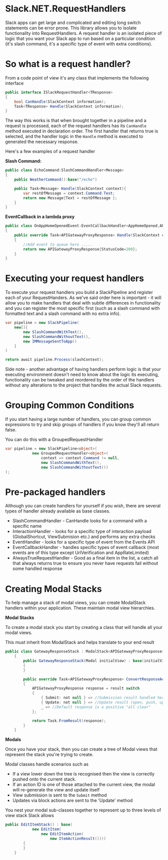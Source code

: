 # Slack.NET.RequestHandlers

Slack apps can get large and complicated and editing long switch statements can be error prone. This library allows you to isolate functionality into RequestHandlers. A request handler is an isolated piece of logic that you want your Slack app to run based on a particular condition (it's slash command, it's a specific type of event with extra conditions).

# So what is a request handler?

From a code point of view it's any class that implements the following interface

```csharp
public interface ISlackRequestHandler<TResponse>
{
	bool CanHandle(SlackContext information);
	Task<TResponse> Handle(SlackContext information);
}
```

The way this works is that when brought together in a pipeline and a request is processed, each of the request handlers has its `CanHandle` method executed in declaration order. The first handler that returns true is selected, and the handler logic in the `Handle` method is executed to generated the necessary response.

Here's a few examples of a request handler

__Slash Command:__
```csharp
public class EchoCommand:SlashCommandHandler<Message>
{
    public WeatherCommand():base("/echo")

    public Task<Message> Handle(SlackContext context){
        var restOfMessage = context.Command.Text;
        return new Message{Text = restOfMessage };
    }
}
```

__EventCallback in a lambda proxy__
```csharp
public class OnAppHomeOpenedEvent:EventCallbackHandler<AppHomeOpened,APIGatewayProxyResponse>
{
    public override Task<APIGatewayProxyResponse> Handle(SlackContext context)
    {
        //Add event to queue here .....
        return new APIGatewayProxyResponse{StatusCode=200};
    }
}
```

# Executing your request handlers

To execute your request handlers you build a SlackPipeline and register each of your RequestHanders. As we've said order here is important - it will allow you to make handlers that deal with subtle differences in functionality and you can register the most specific first (such as a slash command with formatted text and a slash command with no extra info).

```csharp
var pipeline = new SlackPipeline(
    new[]{
        new SlashCommandWithText(),
        new SlashCommandWithoutText(),
        new IMMessageSentToApp()
    }
)

return await pipeline.Process(slashContext);
```

Side note - another advantage of having handlers perform logic is that your executing environment doesn't need to know about the logic its executing, functionality can be tweaked and reordered by the order of the handlers without any alterations to the project that handles the actual Slack requests.

# Grouping Common Conditions

If you start having a large number of handlers, you can group common expressions to try and skip groups of handlers if you know they'll all return false.

You can do this with a GroupedRequestHandler

```csharp
var pipeline = new SlackPipeline<object>(
            new GroupedRequestHandler<object>(
                context => context.Command != null,
                new SlashCommandWithText(),
                new SlashCommandWithoutText())
);
```

# Pre-packaged handlers
Although you can create handlers for yourself if you wish, there are several types of handler already available as base classes.

*    SlashCommandHandler - CanHandle looks for a command with a specific name
*    InteractionHandler - looks for a specific type of interaction payload (GlobalShortcut, ViewSubmision etc.) and performs any extra checks
*    EventHandler - looks for a specific type of event from the Events API
*    EventCallbackHandler - handles specific types of event callback (most events are of this type except UrlVerification and AppRateLimited)
*    AlwaysTrueRequestHandler - Good as a final item in the list, a catch all that always returns true to ensure you never have requests fail without some handled response

# Creating Modal Stacks
To help manage a stack of modal views, you can create ModalStack handlers within your application. These maintain modal view hierarchies.

__Modal Stacks__

To create a modal stack you start by creating a class that will handle all your modal views. 

This must inherit from ModalStack<T> and helps translate to your end result

```csharp
public class GatewayResponseStack : ModalStack<APIGatewayProxyResponse>
    {
        public GatewayResponseStack(Modal initialView) : base(initialView)
        {
        }

        public override Task<APIGatewayProxyResponse> ConvertResponseAction(ModalResult result)
        {
            APIGatewayProxyResponse response = result switch
            {
                { Submit: not null } => //Submission result handled here,
                { Update: not null } => //Update result (open, push, update) handled here,
                _ => //Default response is a positive "all clear"
            };

            return Task.FromResult(response);
        }
    }
```

__Modals__

Once you have your stack, then you can create a tree of Modal views that represent the stack you're trying to create.

Modal classes handle scenarios such as

* If a view lower down the tree is recognised then the view is correctly pushed onto the current stack.
* If an action ID is one of those attached to the current view, the modal will re-generate the view and update itself
* View submission is sent to the `Submit` method
* Updates via block actions are sent to the 'Update' method

You nest your modal sub-classes together to represent up to three levels of view stack Slack allows

```csharp
public EditItemStack() : base(
            new EditItem( 
                new EditItemAction(
                    new ItemActionResult())))
        {
        }
    }
```


